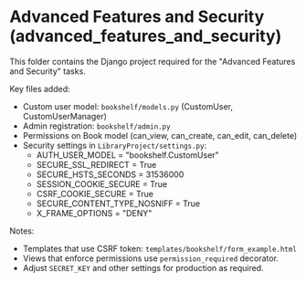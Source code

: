 # Advanced Features and Security (advanced_features_and_security)

This folder contains the Django project required for the "Advanced Features and Security" tasks.

Key files added:
- Custom user model: `bookshelf/models.py` (CustomUser, CustomUserManager)
- Admin registration: `bookshelf/admin.py`
- Permissions on Book model (can_view, can_create, can_edit, can_delete)
- Security settings in `LibraryProject/settings.py`:
  - AUTH_USER_MODEL = "bookshelf.CustomUser"
  - SECURE_SSL_REDIRECT = True
  - SECURE_HSTS_SECONDS = 31536000
  - SESSION_COOKIE_SECURE = True
  - CSRF_COOKIE_SECURE = True
  - SECURE_CONTENT_TYPE_NOSNIFF = True
  - X_FRAME_OPTIONS = "DENY"

Notes:
- Templates that use CSRF token: `templates/bookshelf/form_example.html`
- Views that enforce permissions use `permission_required` decorator.
- Adjust `SECRET_KEY` and other settings for production as required.
